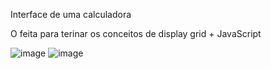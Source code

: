 
 Interface de uma calculadora

 O feita para terinar os conceitos de display grid + JavaScript
 


![image](https://github.com/user-attachments/assets/e1d28999-c7ed-4c9a-924a-591eb5bc67ea)
![image](https://github.com/user-attachments/assets/e1d28999-c7ed-4c9a-924a-591eb5bc67ea)
